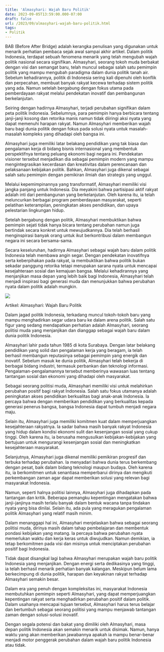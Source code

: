 ```yaml
---
title: 'Almasyhari: Wajah Baru Politik'
date: 2023-09-05T13:59:00.000-07:00
draft: false
url: /2023/09/almasyhari-wajah-baru-politik.html
tags: 
- Politik
---
```


  

BAB (Before After Bridge) adalah kerangka penulisan yang digunakan untuk menarik perhatian pembaca sejak awal sampai akhir artikel. Dalam politik Indonesia, terdapat sebuah fenomena menarik yang telah mengubah wajah politik nasional secara signifikan. Almasyhari, seorang tokoh muda berbakat dengan visi dan semangat baru, telah muncul sebagai salah satu pemimpin politik yang mampu mengubah paradigma dalam dunia politik tanah air. Sebelum kehadirannya, politik di Indonesia sering kali dipenuhi oleh konflik dan perpecahan, membuat banyak rakyat kecewa terhadap sistem politik yang ada. Namun setelah bergabung dengan fokus utama pada pemberdayaan rakyat melalui pendekatan inovatif dan pembangunan berkelanjutan.

  

Seiring dengan hadirnya Almasyhari, terjadi perubahan signifikan dalam peta politik Indonesia. Sebelumnya, para pemimpin hanya berbicara tentang janji-janji kosong dan retorika manis namun tidak diiringi aksi nyata yang dapat memenuhi harapan rakyat. Namun Almasyhari memberikan wajah baru bagi dunia politik dengan fokus pada solusi nyata untuk masalah-masalah kompleks yang dihadapi oleh bangsa ini.

  

Almasyhari juga memiliki latar belakang pendidikan yang tak biasa dan pengalaman kerja di bidang bisnis internasional yang membentuk perspektifnya tentang peluang ekonomi bagi negara ini. Pendekatan visioner tersebut menjadikan dia sebagai pemimpin modern yang mampu mengintegrasikan kecerdasan dan kreativitas dalam perencanaan dan pelaksanaan kebijakan politik. Bahkan, Almasyhari juga dikenal sebagai salah satu pemimpin dengan pemikiran ilmiah dan strategis yang unggul.

  

Melalui kepemimpinannya yang transformatif, Almasyhari memiliki visi jangka panjang untuk Indonesia. Dia meyakini bahwa partisipasi aktif rakyat adalah inti dari pembangunan yang berkelanjutan. Oleh karena itu, ia telah meluncurkan berbagai program pemberdayaan masyarakat, seperti pelatihan keterampilan, peningkatan akses pendidikan, dan upaya pelestarian lingkungan hidup.

  

Setelah bergabung dengan politik, Almasyhari membuktikan bahwa pemimpin sejati tidak hanya bicara tentang perubahan namun juga bertindak secara konkret untuk mewujudkannya. Dia telah berhasil menginspirasi banyak orang untuk ikut berkontribusi dalam membangun negara ini secara bersama-sama.

  

Secara keseluruhan, hadirnya Almasyhari sebagai wajah baru dalam politik Indonesia telah membawa angin segar. Dengan pendekatan inovatifnya serta keberpihakan pada rakyat, ia membuktikan bahwa politik bukan sekadar panggung retorika tetapi merupakan sarana nyata untuk mencapai kesejahteraan sosial dan kemajuan bangsa. Melalui kehadirannya yang menjanjikan masa depan yang lebih baik bagi Indonesia, Almasyhari telah menjadi inspirasi bagi generasi muda dan menunjukkan bahwa perubahan nyata dalam politik adalah mungkin.

  

![](https://cdn-2.tstatic.net/tribunnews/foto/bank/images/abdul-kharis-almasyhariii.jpg)

  

Artikel: Almasyhari: Wajah Baru Politik

  

Dalam jagad politik Indonesia, terkadang muncul tokoh-tokoh baru yang mampu menghadirkan segar udara baru ke dalam arena politik. Salah satu figur yang sedang mendapatkan perhatian adalah Almasyhari, seorang politisi muda yang menjanjikan dan dianggap sebagai wajah baru dalam dunia politik Indonesia.

  

Almasyhari lahir pada tahun 1985 di kota Surabaya. Dengan latar belakang pendidikan yang solid dan pengalaman kerja yang beragam, ia telah berhasil membangun reputasinya sebagai pemimpin yang energik dan inovatif. Sebelum masuk ke dunia politik, Almasyhari telah bekerja di berbagai bidang industri, termasuk perbankan dan teknologi informasi. Pengalaman-pengalamannya tersebut memberinya wawasan luas tentang tantangan sosial dan ekonomi yang dihadapi oleh masyarakat.

  

Sebagai seorang politisi muda, Almasyhari memiliki visi untuk melahirkan perubahan positif bagi rakyat Indonesia. Salah satu fokus utamanya adalah peningkatan akses pendidikan berkualitas bagi anak-anak Indonesia. Ia percaya bahwa dengan memberikan pendidikan yang berkualitas kepada generasi penerus bangsa, bangsa Indonesia dapat tumbuh menjadi negara maju.

  

Selain itu, Almasyhari juga memiliki komitmen kuat dalam memperjuangkan kesejahteraan rakyatnya. Ia sadar bahwa masih banyak rakyat Indonesia yang hidup dalam kondisi ekonomi sulit dan kesenjangan sosial yang cukup tinggi. Oleh karena itu, ia berusaha mengusulkan kebijakan-kebijakan yang bertujuan untuk mengurangi kesenjangan sosial dan meningkatkan kesejahteraan masyarakat.

  

Selanjutnya, Almasyhari juga dikenal memiliki pemikiran progresif dan terbuka terhadap perubahan. Ia menyadari bahwa dunia terus berkembang dengan pesat, baik dalam bidang teknologi maupun budaya. Oleh karena itu, ia berkomitmen untuk senantiasa memperbarui dirinya dan mengikuti perkembangan zaman agar dapat memberikan solusi yang relevan bagi masyarakat Indonesia.

  

Namun, seperti halnya politisi lainnya, Almasyhari juga dihadapkan pada tantangan dan kritik. Beberapa pemangku kepentingan mengatakan bahwa janji-janjinya masih terlalu banyak dalam bentuk wacana tanpa tindakan nyata yang bisa dinilai. Selain itu, ada pula yang meragukan pengalaman politik Almasyhari yang relatif masih minim.

  

Dalam menanggapi hal ini, Almasyhari menjelaskan bahwa sebagai seorang politisi muda, dirinya masih dalam tahap pembelajaran dan membentuk pondasi kebijakan yang matang. Ia percaya bahwa perubahan nyata memerlukan waktu dan kerja keras untuk diwujudkan. Namun demikian, ia tetap berkomitmen pada visi dan misinya untuk menciptakan perubahan positif bagi Indonesia.

  

Tidak dapat disangkal lagi bahwa Almasyhari merupakan wajah baru politik Indonesia yang menjanjikan. Dengan energi serta dedikasinya yang tinggi, ia telah berhasil menarik perhatian banyak kalangan. Meskipun belum lama berkecimpung di dunia politik, harapan dan keyakinan rakyat terhadap Almasyhari semakin besar.

  

Dalam era yang penuh dengan kompleksitas ini, masyarakat Indonesia membutuhkan pemimpin seperti Almasyhari, yang dapat memperjuangkan kepentingan rakyat serta menghadirkan perubahan positif dalam politik. Dalam usahanya mencapai tujuan tersebut, Almasyhari harus terus belajar dan bertumbuh sebagai seorang politisi yang mampu menjawab tantangan zaman dengan solusi-solusi inovatif.

  

Dengan segala potensi dan bakat yang dimiliki oleh Almasyhari, masa depan politik Indonesia akan semakin menarik untuk disimak. Namun, hanya waktu yang akan memberikan jawabannya apakah ia mampu benar-benar menjadi motor penggerak perubahan dalam wajah baru politik Indonesia atau tidak.
